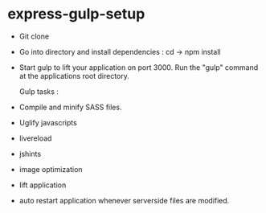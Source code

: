 # express-gulp-setup

- Git clone
- Go into directory and install dependencies : cd -> npm install
- Start gulp to lift your application on port 3000. Run the "gulp" command at the applications root directory.

  Gulp tasks :
- Compile and minify SASS files.
- Uglify javascripts
- livereload
- jshints
- image optimization
- lift application
- auto restart application whenever serverside files are modified.
